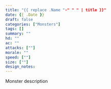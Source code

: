 ```yaml
---
title: "{{ replace .Name "-" " " | title }}"
date: {{ .Date }}
draft: false
categories: ["Monsters"]
tags: []
summary: ""
hd: ""
ac: ""
attacks: [""]
morale: ""
speed: [""]
size: [""]
design_notes:
---
```


Monster description